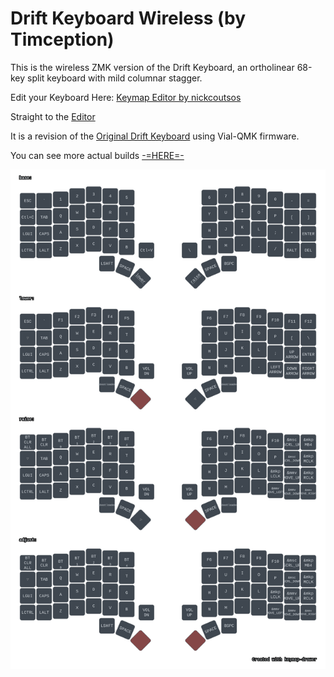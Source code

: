 # Drift Keyboard Wireless (by Timception)

This is the wireless ZMK version of the Drift Keyboard, an ortholinear 68-key split keyboard with mild columnar stagger.

Edit your Keyboard Here: [Keymap Editor by nickcoutsos](https://github.com/nickcoutsos/keymap-editor)

Straight to the [Editor](https://nickcoutsos.github.io/keymap-editor/)

It is a revision of the [Original Drift Keyboard](https://github.com/Timception/Drift) using Vial-QMK firmware.


You can see more actual builds [-=HERE=-](https://www.instagram.com/majin_keyboards)


![Keymap](https://github.com/driftkeyboard/v4-initial-build/blob/main/keymap-drawer/drift.svg)

